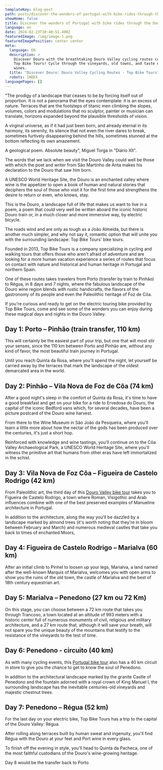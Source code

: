 ```yaml
---
templateKey: blog-post
path: posts/discover-the-wonders-of-portugal-with-bike-rides-through-the-douro-valley/
showHome: false
title: Discover the wonders of Portugal with bike rides through the Douro Valley
language: en
date: 2024-02-23T10:40:51.490Z
featuredImage: /img/image-1.png
featuredImagePosition: center center
meta:
  language: EN
  description: >
    Discover Douro with the breathtaking Douro Valley cycling routes curated by
    Top Bike Tours! Cycle through the vineyards, old towns, and taste exquisite
    wines.
  title: "Discover Douro: Douro Valley Cycling Routes - Top Bike Tours"
  robots: INDEX
languagePages: []
---
```

"The prodigy of a landscape that ceases to be by forcing itself out of proportion. It is not a panorama that the eyes contemplate: it is an excess of nature. Terraces that are the footsteps of titanic men climbing the slopes, volumes, colors and modulations that no sculptor, painter or musician can translate, horizons expanded beyond the plausible thresholds of vision. 

A virginal universe, as if it had just been born, and already eternal in its harmony, its serenity, its silence that not even the river dares to break, sometimes furtively disappearing behind the hills, sometimes stunned at the bottom reflecting its own amazement. 

A geological poem. Absolute beauty", Miguel Torga in "Diário XII".



The words that we lack when we visit the Douro Valley could well be those with which the poet and writer from São Martinho de Anta makes his declaration to the Douro that saw him born.

A UNESCO World Heritage Site, the Douro is an enchanted valley where wine is the appetizer to open a book of human and natural stories that deciphers the soul of those who visit it for the first time and strengthens the desire to return or even, who knows, stay.

This is the Douro, a landscape full of life that makes us want to live in a poem, a poem that could very well be written aboard the iconic historic Douro train or, in a much closer and more immersive way, by electric bicycle.

The roads wind and are only as tough as a João Almeida, but there is another much simpler, and why not say it, romantic option that will unite you with the surrounding landscape: Top Bike Tours' bike tours.

Founded in 2013, Top Bike Tours is a company specializing in cycling and walking tours that offers those who aren't afraid of adventure and are looking for a more human vacation experience a series of routes that focus on contact with nature and historical and human heritage in Portugal and northern Spain.

One of these routes takes travelers from Porto (transfer by train to Pinhão) to Régua, in 8 days and 7 nights, where the fabulous landscape of the Douro wine region blends with rustic handicrafts, the flavors of the gastronomy of its people and even the Paleolithic heritage of Foz de Côa.

If you're curious and ready to get on the electric touring bike provided by Top Bike Tours, come and see some of the wonders you can enjoy during these magical days and nights in the Douro Valley.

## Day 1: Porto – Pinhão (train transfer, 110 km)

This will certainly be the easiest part of your trip, but one that will most stir your senses, since the 110 km between Porto and Pinhão are, without any kind of favor, the most beautiful train journey in Portugal.

Until you reach Quinta da Rosa, where you'll spend the night, let yourself be carried away by the terraces that mark the landscape of the oldest demarcated area in the world.

## Day 2: Pinhão – Vila Nova de Foz de Côa (74 km)

After a good night's sleep in the comfort of Quinta da Rosa, it's time to have a good breakfast and get on your bike for a ride to Ervedosa do Douro, the capital of the iconic Bedford vans which, for several decades, have been a picture postcard of the Douro wine harvest.

From there to the Wine Museum in São João da Pesqueira, where you'll learn a little more about how the nectar of the gods has been produced over the centuries, it's just a short hop.

Reinforced with knowledge and wine tastings, you'll continue on to the Côa Valley Archaeological Park, a UNESCO World Heritage Site, where you'll witness the primitive art that humans from other eras have left immortalized in the schist.

## Day 3: Vila Nova de Foz Côa – Figueira de Castelo Rodrigo (42 km)

From Paleolithic art, the third day of this [Douro Valley bike tour](https://topbiketoursportugal.com/douro-valley-full-day-bike-ride) takes you to Figueira de Castelo Rodrigo, a town where Roman, Visigothic and Arab influences combine with one of the best preserved examples of Manueline architecture in Portugal.

In addition to the architecture, along the way you'll be dazzled by a landscape marked by almond trees (it's worth noting that they're in bloom between February and March) and numerous medieval castles that take you back to times of enchanted Moors,

## Day 4: Figueira de Castelo Rodrigo – Marialva (60 km)

After an initial climb to Pinhel to loosen up your legs, Marialva, a land named after the well-known Marquis of Marialva, welcomes you with open arms to show you the ruins of the old town, the castle of Marialva and the best of 18th century equestrian art.

## Day 5: Marialva – Penedono (27 km ou 72 Km)

On this stage, you can choose between a 72 km route that takes you through Trancoso, a town located at an altitude of 993 meters with a historic center full of numerous monuments of civil, religious and military architecture, and a 27 km route that, although it will save your breath, will not spare you the unique beauty of the mountains that testify to the resistance of the vineyards to the test of time.

## Day 6: Penedono - circuito (40 km)

As with many cycling events, this [Portugal bike tour](https://topbiketoursportugal.com/) also has a 40 km circuit in store to give you the chance to get to know the soul of Penedono.

In addition to the architectural landscape marked by the granite Castle of Penedono and the fountain adorned with a royal crown of King Manuel I, the surrounding landscape has the inevitable centuries-old vineyards and majestic chestnut trees.

## Day 7: Penedono – Régua (52 km)

For the last day on your electric bike, Top Bike Tours has a trip to the capital of the Douro Valley: Régua.

After rolling along terraces built by human sweat and ingenuity, you'll find Régua with the Douro at your feet and Port wine in every glass.

To finish off the evening in style, you'll head to Quinta da Pacheca, one of the most faithful custodians of the Douro's wine-growing heritage. 

Day 8 would be the transfer back to Porto